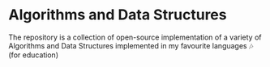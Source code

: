 # Algorithms and Data Structures
The repository is a collection of open-source implementation of a variety of Algorithms and Data Structures implemented in my favourite languages 🎶️ (for education)
